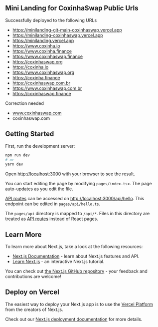 ## Mini Landing for CoxinhaSwap Public Urls

Successfully deployed to the following URLs

- https://minilanding-git-main-coxinhaswap.vercel.app
- https://minilanding-coxinhaswap.vercel.app
- https://minilanding.vercel.app
- https://www.coxinha.io
- https://www.coxinha.finance
- https://www.coxinhaswap.finance
- https://coxinhaswap.org
- https://coxinha.io
- https://www.coxinhaswap.org
- https://coxinha.finance
- https://coxinhaswap.com.br
- https://www.coxinhaswap.com.br
- https://coxinhaswap.finance

Correction needed

- www.coxinhaswap.com
- coxinhaswap.com

## Getting Started

First, run the development server:

```bash
npm run dev
# or
yarn dev
```

Open [http://localhost:3000](http://localhost:3000) with your browser to see the result.

You can start editing the page by modifying `pages/index.tsx`. The page auto-updates as you edit the file.

[API routes](https://nextjs.org/docs/api-routes/introduction) can be accessed on [http://localhost:3000/api/hello](http://localhost:3000/api/hello). This endpoint can be edited in `pages/api/hello.ts`.

The `pages/api` directory is mapped to `/api/*`. Files in this directory are treated as [API routes](https://nextjs.org/docs/api-routes/introduction) instead of React pages.

## Learn More

To learn more about Next.js, take a look at the following resources:

- [Next.js Documentation](https://nextjs.org/docs) - learn about Next.js features and API.
- [Learn Next.js](https://nextjs.org/learn) - an interactive Next.js tutorial.

You can check out [the Next.js GitHub repository](https://github.com/vercel/next.js/) - your feedback and contributions are welcome!

## Deploy on Vercel

The easiest way to deploy your Next.js app is to use the [Vercel Platform](https://vercel.com/new?utm_medium=default-template&filter=next.js&utm_source=create-next-app&utm_campaign=create-next-app-readme) from the creators of Next.js.

Check out our [Next.js deployment documentation](https://nextjs.org/docs/deployment) for more details.
